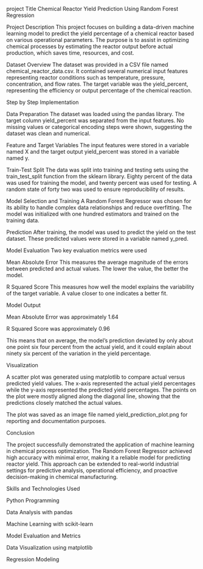 project Title Chemical Reactor Yield Prediction Using Random Forest Regression

Project Description This project focuses on building a data-driven machine learning model to predict the yield percentage of a chemical reactor based on various operational parameters. The purpose is to assist in optimizing chemical processes by estimating the reactor output before actual production, which saves time, resources, and cost.

Dataset Overview The dataset was provided in a CSV file named chemical_reactor_data.csv. It contained several numerical input features representing reactor conditions such as temperature, pressure, concentration, and flow rates. The target variable was the yield_percent, representing the efficiency or output percentage of the chemical reaction.

Step by Step Implementation

Data Preparation The dataset was loaded using the pandas library. The target column yield_percent was separated from the input features. No missing values or categorical encoding steps were shown, suggesting the dataset was clean and numerical.

Feature and Target Variables The input features were stored in a variable named X and the target output yield_percent was stored in a variable named y.

Train-Test Split The data was split into training and testing sets using the train_test_split function from the sklearn library. Eighty percent of the data was used for training the model, and twenty percent was used for testing. A random state of forty two was used to ensure reproducibility of results.

Model Selection and Training A Random Forest Regressor was chosen for its ability to handle complex data relationships and reduce overfitting. The model was initialized with one hundred estimators and trained on the training data.

Prediction After training, the model was used to predict the yield on the test dataset. These predicted values were stored in a variable named y_pred.

Model Evaluation Two key evaluation metrics were used

Mean Absolute Error This measures the average magnitude of the errors between predicted and actual values. The lower the value, the better the model.

R Squared Score This measures how well the model explains the variability of the target variable. A value closer to one indicates a better fit.

Model Output

Mean Absolute Error was approximately 1.64

R Squared Score was approximately 0.96

This means that on average, the model’s prediction deviated by only about one point six four percent from the actual yield, and it could explain about ninety six percent of the variation in the yield percentage.

Visualization

A scatter plot was generated using matplotlib to compare actual versus predicted yield values. The x-axis represented the actual yield percentages while the y-axis represented the predicted yield percentages. The points on the plot were mostly aligned along the diagonal line, showing that the predictions closely matched the actual values.

The plot was saved as an image file named yield_prediction_plot.png for reporting and documentation purposes.

Conclusion

The project successfully demonstrated the application of machine learning in chemical process optimization. The Random Forest Regressor achieved high accuracy with minimal error, making it a reliable model for predicting reactor yield. This approach can be extended to real-world industrial settings for predictive analysis, operational efficiency, and proactive decision-making in chemical manufacturing.

Skills and Technologies Used

Python Programming

Data Analysis with pandas

Machine Learning with scikit-learn

Model Evaluation and Metrics

Data Visualization using matplotlib

Regression Modeling
